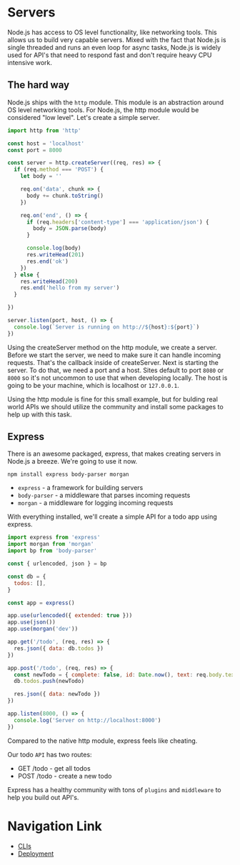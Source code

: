# Servers
Node.js has access to OS level functionality, like networking tools. This allows us to build very capable servers. Mixed with the fact that Node.js is single threaded and runs an even loop for async tasks, Node.js is widely used for API's that need to respond fast and don't require heavy CPU intensive work.

## The hard way
Node.js ships with the `http` module. This module is an abstraction around OS level networking tools. For Node.js, the http module would be considered "low level". Let's create a simple server.

```js
import http from 'http'

const host = 'localhost'
const port = 8000

const server = http.createServer((req, res) => {
  if (req.method === 'POST') {
    let body = ''

    req.on('data', chunk => {
      body += chunk.toString()
    })

    req.on('end', () => {
      if (req.headers['content-type'] === 'application/json') {
        body = JSON.parse(body)
      }

      console.log(body)
      res.writeHead(201)
      res.end('ok')
    })
  } else {
    res.writeHead(200)
    res.end('hello from my server')
  }

})

server.listen(port, host, () => {
  console.log(`Server is running on http://${host}:${port}`)
})
```

Using the createServer method on the http module, we create a server. Before we start the server, we need to make sure it can handle incoming requests. That's the callback inside of createServer. Next is starting the server. To do that, we need a port and a host. Sites default to port `8080` or `8000` so it's not uncommon to use that when developing locally. The host is going to be your machine, which is localhost or `127.0.0.1`.

Using the http module is fine for this small example, but for bulding real world APIs we should utilize the community and install some packages to help up with this task.

## Express
There is an awesome packaged, express, that makes creating servers in Node.js a breeze. We're going to use it now.

`npm install express body-parser morgan`

- `express` - a framework for building servers
- `body-parser` - a middleware that parses incoming requests
- `morgan` - a middleware for logging incoming requests

With everything installed, we'll create a simple API for a todo app using express.

```js
import express from 'express'
import morgan from 'morgan'
import bp from 'body-parser'

const { urlencoded, json } = bp

const db = {
  todos: [],
}

const app = express()

app.use(urlencoded({ extended: true }))
app.use(json())
app.use(morgan('dev'))

app.get('/todo', (req, res) => {
  res.json({ data: db.todos })
})

app.post('/todo', (req, res) => {
  const newTodo = { complete: false, id: Date.now(), text: req.body.text }
  db.todos.push(newTodo)

  res.json({ data: newTodo })
})

app.listen(8000, () => {
  console.log('Server on http://localhost:8000')
})
```
Compared to the native http module, express feels like cheating.

Our todo `API` has two routes:

- GET /todo - get all todos
- POST /todo - create a new todo

Express has a healthy community with tons of `plugins` and `middleware` to help you build out API's.

# Navigation Link
- [CLIs](./cli.md)
- [Deployment](./deployment.md)